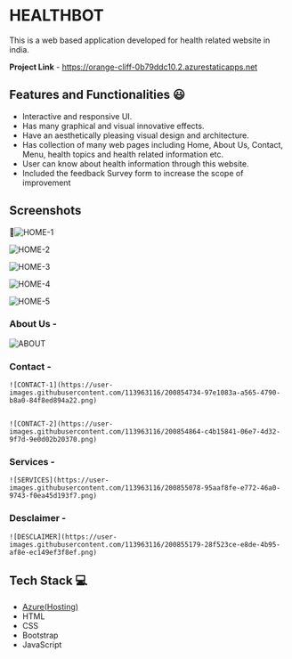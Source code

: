 # HEALTHBOT

This is a web based application developed for health related website in india.

**Project Link** - https://orange-cliff-0b79ddc10.2.azurestaticapps.net

## Features and Functionalities 😃

- Interactive and responsive UI.
- Has many graphical and visual innovative effects.
- Have an aesthetically pleasing visual design and architecture.
- Has collection of many web pages including Home, About Us, Contact, Menu, health topics and health related information etc.
- User can know about health information through this website.
- Included the feedback Survey form to increase the scope of improvement 

## Screenshots

 📸![HOME-1](https://user-images.githubusercontent.com/113963116/200854073-41e08c01-b5ee-4097-ba19-9e6b0e1735e6.png)


   ![HOME-2](https://user-images.githubusercontent.com/113963116/200854092-565932fa-074c-4cd8-b7ec-4faaba549b4d.png)


   ![HOME-3](https://user-images.githubusercontent.com/113963116/200854101-b6342a13-0ebc-4161-b26b-4bcc043817c9.png)


   ![HOME-4](https://user-images.githubusercontent.com/113963116/200854212-5cf18d11-5140-498d-81e7-062316bc1348.png) 


   ![HOME-5](https://user-images.githubusercontent.com/113963116/200854280-9791ac60-e097-4a02-a7cc-6fe5f5be8812.png)


### About Us -


   ![ABOUT](https://user-images.githubusercontent.com/113963116/200854420-377d8a31-006e-4e16-85bd-34b7cc146e22.png)

### Contact - 

    ![CONTACT-1](https://user-images.githubusercontent.com/113963116/200854734-97e1083a-a565-4790-b8a0-84f8ed894a22.png)

    
    ![CONTACT-2](https://user-images.githubusercontent.com/113963116/200854864-c4b15841-06e7-4d32-9f7d-9e0d02b20370.png)   


### Services -


    ![SERVICES](https://user-images.githubusercontent.com/113963116/200855078-95aaf8fe-e772-46a0-9743-f0ea45d193f7.png)


### Desclaimer - 


    ![DESCLAIMER](https://user-images.githubusercontent.com/113963116/200855179-28f523ce-e8de-4b95-af8e-ec149ef3f8ef.png)


## Tech Stack 💻

- [Azure(Hosting)](https://azure.microsoft.com/en-in/features/azure-portal/)
- HTML
- CSS
- Bootstrap
- JavaScript
